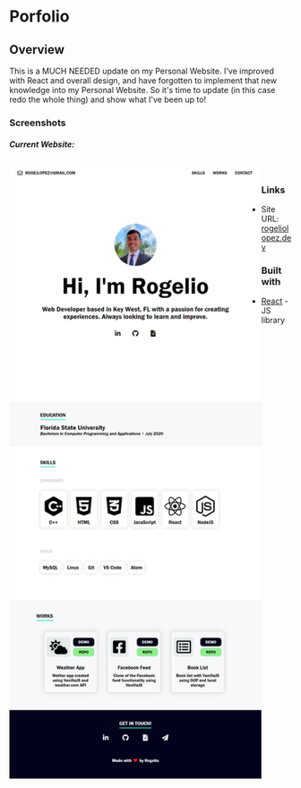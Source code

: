 # Porfolio

## Overview

This is a MUCH NEEDED update on my Personal Website. I've improved with React and overall design, and have forgotten to implement that new knowledge into my Personal Website. So it's time to update (in this case redo the whole thing) and show what I've been up to!


### Screenshots

<h5>Current Website:</h5>
<img alt="Current Site" src="./rogeliolopez-old.png" align="left" width="450px"/>




<br/>


### Links

- Site URL: [rogeliolopez.dev](https://rogeliolopez.dev)


### Built with

- [React](https://reactjs.org/) - JS library
